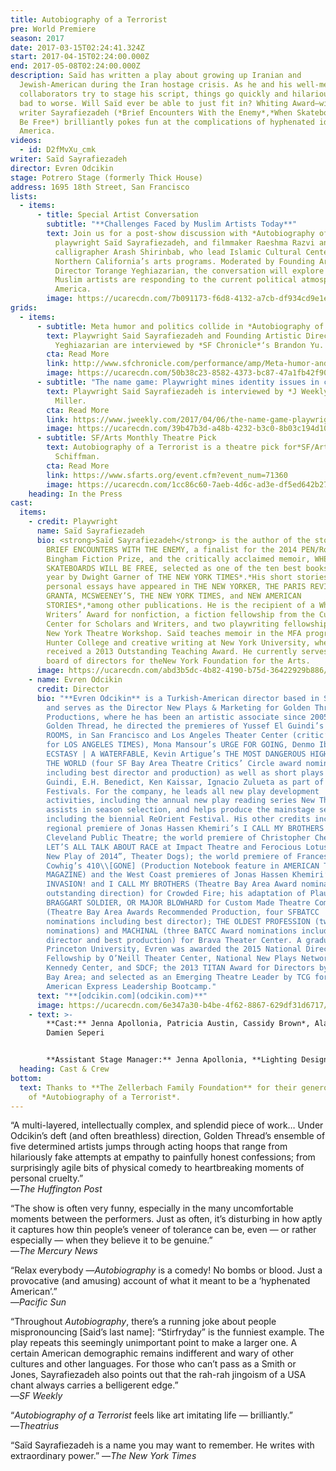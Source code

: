 ```yaml
---
title: Autobiography of a Terrorist
pre: World Premiere
season: 2017
date: 2017-03-15T02:24:41.324Z
start: 2017-04-15T02:24:00.000Z
end: 2017-05-08T02:24:00.000Z
description: Saïd has written a play about growing up Iranian and
  Jewish-American during the Iran hostage crisis. As he and his well-meaning
  collaborators try to stage his script, things go quickly and hilariously from
  bad to worse. Will Saïd ever be able to just fit in? Whiting Award–winning
  writer Sayrafiezadeh (*Brief Encounters With the Enemy*,*When Skateboards Will
  Be Free*) brilliantly pokes fun at the complications of hyphenated identity in
  America.
videos:
  - id: D2fMvXu_cmk
writer: Saïd Sayrafiezadeh
director: Evren Odcikin
stage: Potrero Stage (formerly Thick House)
address: 1695 18th Street, San Francisco
lists:
  - items:
      - title: Special Artist Conversation
        subtitle: "**Challenges Faced by Muslim Artists Today**"
        text: Join us for a post-show discussion with *Autobiography of a Terrorist*
          playwright Saïd Sayrafiezadeh, and filmmaker Raeshma Razvi and
          calligrapher Arash Shirinbab, who lead Islamic Cultural Center of
          Northern California’s arts programs. Moderated by Founding Artistic
          Director Torange Yeghiazarian, the conversation will explore how
          Muslim artists are responding to the current political atmosphere in
          America.
        image: https://ucarecdn.com/7b091173-f6d8-4132-a7cb-df934cd9e1e4/
grids:
  - items:
      - subtitle: Meta humor and politics collide in *Autobiography of a Terrorist*
        text: Playwright Said Sayrafiezadeh and Founding Artistic Director Torange
          Yeghiazarian are interviewed by *SF Chronicle*‘s Brandon Yu.
        cta: Read More
        link: http://www.sfchronicle.com/performance/amp/Meta-humor-and-politics-collide-in-11073528.php
        image: https://ucarecdn.com/50b38c23-8582-4373-bc87-47a1fb42f900/
      - subtitle: "The name game: Playwright mines identity issues in comic *Terrorist*"
        text: Playwright Said Sayrafiezadeh is interviewed by *J Weekly*‘s Robert Nagler
          Miller.
        cta: Read More
        link: https://www.jweekly.com/2017/04/06/the-name-game-playwright-mines-identity-issues-in-comic-terrorist/
        image: https://ucarecdn.com/39b47b3d-a48b-4232-b3c0-8b03c194d108/
      - subtitle: SF/Arts Monthly Theatre Pick
        text: Autobiography of a Terrorist is a theatre pick for*SF/Arts Monthly*‘s Jean
          Schiffman.
        cta: Read More
        link: https://www.sfarts.org/event.cfm?event_num=71360
        image: https://ucarecdn.com/1cc86c60-7aeb-4d6c-ad3e-df5ed642b27d/
    heading: In the Press
cast:
  items:
    - credit: Playwright
      name: Saïd Sayrafiezadeh
      bio: <strong>Saïd Sayrafiezadeh</strong> is the author of the story collection,
        BRIEF ENCOUNTERS WITH THE ENEMY, a finalist for the 2014 PEN/Robert W.
        Bingham Fiction Prize, and the critically acclaimed memoir, WHEN
        SKATEBOARDS WILL BE FREE, selected as one of the ten best books of the
        year by Dwight Garner of THE NEW YORK TIMES*.*His short stories and
        personal essays have appeared in THE NEW YORKER, THE PARIS REVIEW,
        GRANTA, MCSWEENEY’S, THE NEW YORK TIMES, and NEW AMERICAN
        STORIES*,*among other publications. He is the recipient of a Whiting
        Writers’ Award for nonfiction, a fiction fellowship from the Cullman
        Center for Scholars and Writers, and two playwriting fellowships from
        New York Theatre Workshop. Saïd teaches memoir in the MFA program at
        Hunter College and creative writing at New York University, where he
        received a 2013 Outstanding Teaching Award. He currently serves on the
        board of directors for theNew York Foundation for the Arts.
      image: https://ucarecdn.com/abd3b5dc-4b82-4190-b75d-36422929b886/
    - name: Evren Odcikin
      credit: Director
      bio: "**Evren Odcikin** is a Turkish-American director based in San Francisco
        and serves as the Director New Plays & Marketing for Golden Thread
        Productions, where he has been an artistic associate since 2005. For
        Golden Thread, he directed the premieres of Yussef El Guindi’s LANGUAGE
        ROOMS, in San Francisco and Los Angeles Theater Center (critic’s pick
        for LOS ANGELES TIMES), Mona Mansour’s URGE FOR GOING, Denmo Ibrahim’s
        ECSTASY | A WATERFABLE, Kevin Artigue’s THE MOST DANGEROUS HIGHWAY IN
        THE WORLD (four SF Bay Area Theatre Critics’ Circle award nominations,
        including best director and production) as well as short plays by El
        Guindi, E.H. Benedict, Ken Kaissar, Ignacio Zulueta as part of ReOrient
        Festivals. For the company, he leads all new play development
        activities, including the annual new play reading series New Threads,
        assists in season selection, and helps produce the mainstage season
        including the biennial ReOrient Festival. His other credits include the
        regional premiere of Jonas Hassen Khemiri’s I CALL MY BROTHERS at
        Cleveland Public Theatre; the world premiere of Christopher Chen’s MUTT:
        LET’S ALL TALK ABOUT RACE at Impact Theatre and Ferocious Lotus (“Top
        New Play of 2014”, Theater Dogs); the world premiere of Frances Ya-Chu
        Cowhig’s 410\\[GONE] (Production Notebook feature in AMERICAN THEATRE
        MAGAZINE) and the West Coast premieres of Jonas Hassen Khemiri’s
        INVASION! and I CALL MY BROTHERS (Theatre Bay Area Award nomination for
        outstanding direction) for Crowded Fire; his adaptation of Plautus’s THE
        BRAGGART SOLDIER, OR MAJOR BLOWHARD for Custom Made Theatre Company
        (Theatre Bay Area Awards Recommended Production, four SFBATCC
        nominations including best director); THE OLDEST PROFESSION (two BATCC
        nominations) and MACHINAL (three BATCC Award nominations including best
        director and best production) for Brava Theater Center. A graduate of
        Princeton University, Evren was awarded the 2015 National Director’s
        Fellowship by O’Neill Theater Center, National New Plays Network, the
        Kennedy Center, and SDCF; the 2013 TITAN Award for Directors by Theatre
        Bay Area; and selected as an Emerging Theatre Leader by TCG for their
        American Express Leadership Bootcamp."
      text: "**[odcikin.com](odcikin.com)**"
      image: https://ucarecdn.com/6e347a30-b4be-4f62-8867-629df31d6717/
    - text: >-
        **Cast:** Jenna Apollonia, Patricia Austin, Cassidy Brown*, Alan Coyne,
        Damien Seperi


        **Assistant Stage Manager:** Jenna Apollonia, **Lighting Designer:** Cassie Barnes, **Costume Designer:** Miyuki Bierlein, **Magic Consultant:** Christian Cagigal, **Technical Director:** Beckett Finn, **Sound Designer:** Sara Huddleston, **Stage Manager:** Benjamin Shiu*, **Producer:** Torange Yeghiazarian
  heading: Cast & Crew
bottom:
  text: Thanks to **The Zellerbach Family Foundation** for their generous support
    of *Autobiography of a Terrorist*.
---
```

“A multi-layered, intellectually complex, and splendid piece of work… Under Odcikin’s deft (and often breathless) direction, Golden Thread’s ensemble of five determined artists jumps through acting hoops that range from hilariously fake attempts at empathy to painfully honest confessions; from surprisingly agile bits of physical comedy to heartbreaking moments of personal cruelty.”\
—*The Huffington Post*

“The show is often very funny, especially in the many uncomfortable moments between the performers. Just as often, it’s disturbing in how aptly it captures how thin people’s veneer of tolerance can be, even — or rather especially — when they believe it to be genuine.”\
—*The Mercury News*

“Relax everybody —*Autobiography* is a comedy! No bombs or blood. Just a provocative (and amusing) account of what it meant to be a ‘hyphenated American’.”\
—*Pacific Sun*

“Throughout *Autobiography*, there’s a running joke about people mispronouncing \[Said’s last name]: “Stirfryday” is the funniest example. The play repeats this seemingly unimportant point to make a larger one. A certain American demographic remains indifferent and wary of other cultures and other languages. For those who can’t pass as a Smith or Jones, Sayrafiezadeh also points out that the rah-rah jingoism of a USA chant always carries a belligerent edge.”\
—*SF Weekly*

“*Autobiography of a Terrorist* feels like art imitating life — brilliantly.”\
—*Theatrius*

“Saïd Sayrafiezadeh is a name you may want to remember. He writes with extraordinary power.” —*The New York Times*